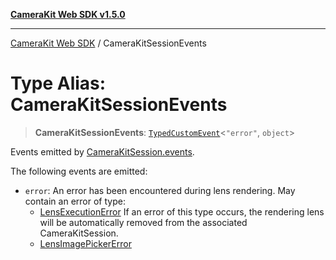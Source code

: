 [**CameraKit Web SDK v1.5.0**](../README.md)

***

[CameraKit Web SDK](../globals.md) / CameraKitSessionEvents

# Type Alias: CameraKitSessionEvents

> **CameraKitSessionEvents**: [`TypedCustomEvent`](../classes/TypedCustomEvent.md)\<`"error"`, `object`\>

Events emitted by [CameraKitSession.events](../classes/CameraKitSession.md#events).

The following events are emitted:
  - `error`: An error has been encountered during lens rendering. May contain an error of type:
    - [LensExecutionError](LensExecutionError.md) If an error of this type occurs, the rendering lens will be automatically removed
from the associated CameraKitSession.
    - [LensImagePickerError](LensImagePickerError.md)
